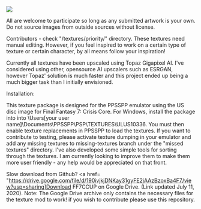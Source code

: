 <img src="https://github.com/eqprog/FF7CCUP/blob/master/logo.png?raw=true" align=center>

All are welcome to participate so long as any submitted artwork is your own. Do not source images from outside sources without license.

Contributors - check "/textures/priority/" directory. These textures need manual editing. However, if you feel inspired to work on a certain type of texture or certain character, by all means follow your inspiration!

Currently all textures have been upscaled using Topaz Gigapixel AI. I've considered using other, opensource AI upscalers such as ESRGAN, however Topaz' solution is much faster and this project ended up being a much bigger task than I initially envisioned. 

Installation:

This texture package is designed for the PPSSPP emulator using the US disc image for Final Fantasy 7: Crisis Core. For Windows, install the package into into \Users\[your user name]\Documents\PPSSPP\PSP\TEXTURES\ULUS10336\. You must then enable texture replacements in PPSSPP to load the textures. If you want to contribute to testing, please activate texture dumping in your emulator and add any missing textures to missing-textures branch under the "missed textures" directory. I've also developed some simple tools for sorting through the textures. I am currently looking to improve them to make them more user friendly - any help would be appreciated on that front.

Slow download from Github? <a href= "https://drive.google.com/file/d/190ivjkjDNKay31gyFE2jAAzBzoxBa4F7/view?usp=sharing]Download FF7CCUP on Google Drive.</a> (Link updated July 11, 2020).
Note: The Google Drive archive only contains the necessary files for the texture mod to work! if you wish to contribute please use this repository.
